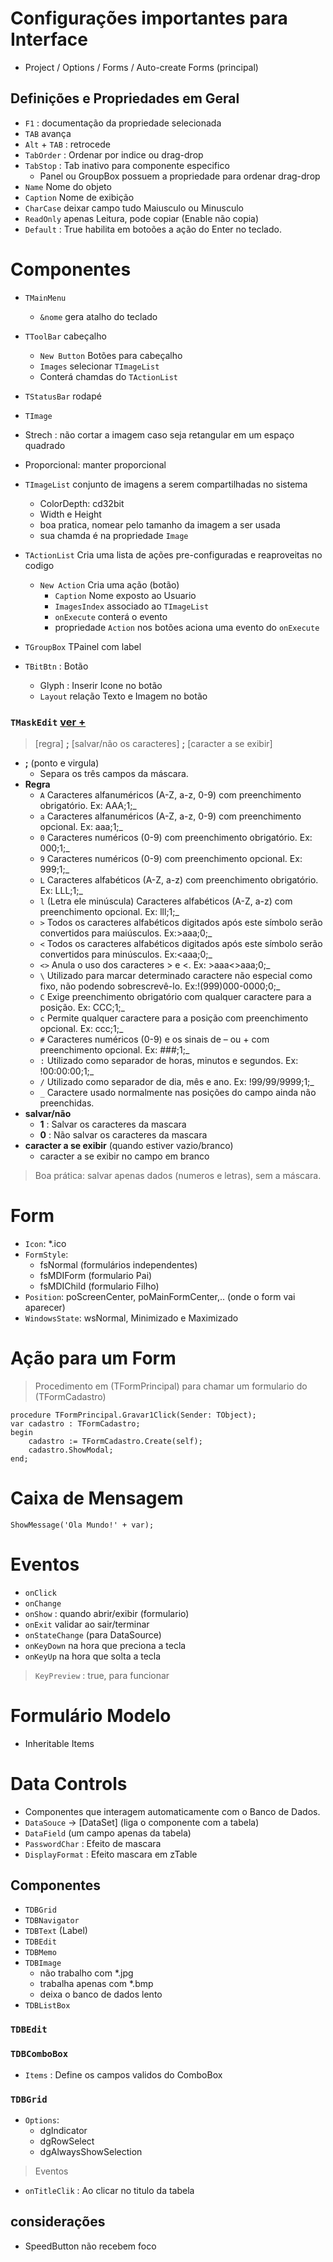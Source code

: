 # Configurações importantes para Interface
- Project / Options / Forms / Auto-create Forms (principal)

## Definições e Propriedades em Geral
- `F1` : documentação da propriedade selecionada
- `TAB` avança
- `Alt` + `TAB` : retrocede
- `TabOrder` : Ordenar por indice ou drag-drop
- `TabStop` : Tab inativo para componente especifico
  - Panel ou GroupBox possuem a propriedade para ordenar drag-drop
- `Name` Nome do objeto
- `Caption` Nome de exibição
- `CharCase` deixar campo tudo Maiusculo ou Minusculo
- `ReadOnly` apenas Leitura, pode copiar (Enable não copia)
- `Default` : True habilita em botoões a ação do Enter no teclado.
    

# Componentes
- `TMainMenu`
  - `&nome` gera atalho do teclado  

- `TToolBar` cabeçalho
  - `New Button` Botões para cabeçalho
  - `Images` selecionar `TImageList`
  - Conterá chamdas do `TActionList`

- `TStatusBar` rodapé
-  `TImage`
  - Strech : não cortar a imagem caso seja retangular em um espaço quadrado
  - Proporcional: manter proporcional 

- `TImageList` conjunto de imagens a serem compartilhadas no sistema
  - ColorDepth: cd32bit
  - Width e Height 
  - boa pratica, nomear pelo tamanho da imagem a ser usada
  - sua chamda é na propriedade `Image`

- `TActionList` Cria uma lista de ações pre-configuradas e reaproveitas no codigo
  - `New Action` Cria uma ação (botão)
    - `Caption` Nome exposto ao Usuario
    - `ImagesIndex` associado ao `TImageList`
    - `onExecute` conterá o evento
    - propriedade `Action` nos botões aciona uma evento do `onExecute`

- `TGroupBox` TPainel com label 

- `TBitBtn` : Botão
  - Glyph : Inserir Icone no botão
  - `Layout` relação Texto e Imagem no botão

### `TMaskEdit` [ver +](http://delphiparainiciantes.com.br/como-utilizar-mascaras-maskedit-no-delphi/)
> [regra] **;** [salvar/não os caracteres] **;** [caracter a se exibir]
- **;** (ponto e virgula)
    - Separa os três campos da máscara. 
- **Regra**
    - `A` Caracteres alfanuméricos (A-Z, a-z, 0-9) com preenchimento obrigatório. Ex: AAA;1;_
    - `a` Caracteres alfanuméricos (A-Z, a-z, 0-9) com preenchimento opcional. Ex: aaa;1;_
    - `0` Caracteres numéricos (0-9) com preenchimento obrigatório. Ex: 000;1;_
    - `9` Caracteres numéricos (0-9) com preenchimento opcional. Ex: 999;1;_
    - `L` Caracteres alfabéticos (A-Z, a-z) com preenchimento obrigatório. Ex: LLL;1;_
    - `l` (Letra ele minúscula) Caracteres alfabéticos (A-Z, a-z) com preenchimento opcional. Ex: lll;1;_
    - `>` Todos os caracteres alfabéticos digitados após este símbolo serão convertidos para maiúsculos. Ex:>aaa;0;_
    - `<` Todos os caracteres alfabéticos digitados após este símbolo serão convertidos para minúsculos. Ex:<aaa;0;_
    - `<>` Anula o uso dos caracteres > e <. Ex: >aaa<>aaa;0;_
    - `\` Utilizado para marcar determinado caractere não especial como fixo, não podendo sobrescrevê-lo. Ex:!\(999\)000-0000;0;_
    - `C` Exige preenchimento obrigatório com qualquer caractere para a posição. Ex: CCC;1;_
    - `c` Permite qualquer caractere para a posição com preenchimento opcional. Ex: ccc;1;_
    - `#` Caracteres numéricos (0-9) e os sinais de – ou + com preenchimento opcional. Ex: ###;1;_
    - `:` Utilizado como separador de horas, minutos e segundos. Ex: !00:00:00;1;_
    - `/` Utilizado como separador de dia, mês e ano. Ex: !99/99/9999;1;_
    - `_` Caractere usado normalmente nas posições do campo ainda não preenchidas.
- **salvar/não**
    - **1** : Salvar os caracteres da mascara
    - **0** : Não salvar os caracteres da mascara   
- **caracter a se exibir** (quando estiver vazio/branco)
    - caracter a se exibir no campo em branco

> Boa prática: salvar apenas dados (numeros e letras), sem a máscara.   

# Form
- `Icon`: *.ico
- `FormStyle`:
  - fsNormal (formulários independentes) 
  - fsMDIForm (formulario Pai)
  - fsMDIChild (formulario Filho)  
- `Position`: poScreenCenter, poMainFormCenter,.. (onde o form vai aparecer)
- `WindowsState`: wsNormal, Minimizado e Maximizado



# Ação para um Form

> Procedimento em (TFormPrincipal) para chamar um formulario do (TFormCadastro)
~~~Delphi
procedure TFormPrincipal.Gravar1Click(Sender: TObject);
var cadastro : TFormCadastro;
begin
    cadastro := TFormCadastro.Create(self);
    cadastro.ShowModal;
end;
~~~

# Caixa de Mensagem
~~~Delphi
ShowMessage('Ola Mundo!' + var);
~~~

# Eventos
- `onClick`
- `onChange` 
- `onShow` : quando abrir/exibir (formulario)
- `onExit` validar ao sair/terminar
- `onStateChange` (para DataSource)
- `onKeyDown` na hora que preciona a tecla
- `onKeyUp` na hora que solta a tecla

> `KeyPreview` : true, para funcionar

# Formulário Modelo
- Inheritable Items

# Data Controls
- Componentes que interagem automaticamente com o Banco de Dados.
- `DataSouce` -> [DataSet] (liga o componente com a tabela)
- `DataField` (um campo apenas da tabela)
- `PasswordChar` : Efeito de mascara 
- `DisplayFormat` : Efeito mascara em zTable

## Componentes
- `TDBGrid`
- `TDBNavigator`
- `TDBText` (Label) 
- `TDBEdit` 
- `TDBMemo`
- `TDBImage` 
  - não trabalho com *.jpg
  - trabalha apenas com *.bmp
  - deixa o banco de dados lento
- `TDBListBox`

### `TDBEdit` 

### `TDBComboBox` 
- `Items` : Define os campos validos do ComboBox

### `TDBGrid`
- `Options`:
  - dgIndicator
  - dgRowSelect
  - dgAlwaysShowSelection

> Eventos
- `onTitleClik` : Ao clicar no titulo da tabela



## considerações
- SpeedButton não recebem foco
